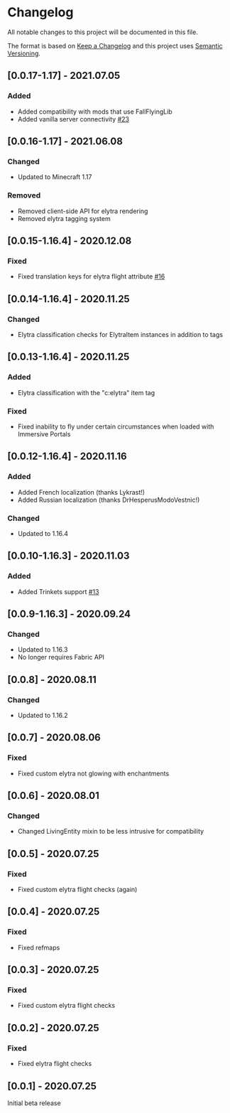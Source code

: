 # Changelog
All notable changes to this project will be documented in this file.

The format is based on [Keep a Changelog](http://keepachangelog.com/en/1.0.0/) and this project uses [Semantic Versioning](http://semver.org/spec/v2.0.0.html).

## [0.0.17-1.17] - 2021.07.05
### Added
- Added compatibility with mods that use FallFlyingLib
- Added vanilla server connectivity [#23](https://github.com/TheIllusiveC4/Caelus/pull/23)

## [0.0.16-1.17] - 2021.06.08
### Changed
- Updated to Minecraft 1.17
### Removed
- Removed client-side API for elytra rendering
- Removed elytra tagging system

## [0.0.15-1.16.4] - 2020.12.08
### Fixed
- Fixed translation keys for elytra flight attribute [#16](https://github.com/TheIllusiveC4/Caelus/issues/16)

## [0.0.14-1.16.4] - 2020.11.25
### Changed
- Elytra classification checks for ElytraItem instances in addition to tags

## [0.0.13-1.16.4] - 2020.11.25
### Added
- Elytra classification with the "c:elytra" item tag
### Fixed
- Fixed inability to fly under certain circumstances when loaded with Immersive Portals

## [0.0.12-1.16.4] - 2020.11.16
### Added
- Added French localization (thanks Lykrast!)
- Added Russian localization (thanks DrHesperusModoVestnic!)
### Changed
- Updated to 1.16.4

## [0.0.10-1.16.3] - 2020.11.03
### Added
- Added Trinkets support [#13](https://github.com/TheIllusiveC4/Caelus/issues/13)

## [0.0.9-1.16.3] - 2020.09.24
### Changed
- Updated to 1.16.3
- No longer requires Fabric API

## [0.0.8] - 2020.08.11
### Changed
- Updated to 1.16.2

## [0.0.7] - 2020.08.06
### Fixed
- Fixed custom elytra not glowing with enchantments

## [0.0.6] - 2020.08.01
### Changed
- Changed LivingEntity mixin to be less intrusive for compatibility

## [0.0.5] - 2020.07.25
### Fixed
- Fixed custom elytra flight checks (again)

## [0.0.4] - 2020.07.25
### Fixed
- Fixed refmaps

## [0.0.3] - 2020.07.25
### Fixed
- Fixed custom elytra flight checks

## [0.0.2] - 2020.07.25
### Fixed
- Fixed elytra flight checks

## [0.0.1] - 2020.07.25
Initial beta release